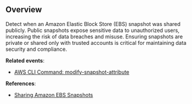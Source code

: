 ## Overview

Detect when an Amazon Elastic Block Store (EBS) snapshot was shared publicly. Public snapshots expose sensitive data to unauthorized users, increasing the risk of data breaches and misuse. Ensuring snapshots are private or shared only with trusted accounts is critical for maintaining data security and compliance.

**Related events**:
- [AWS CLI Command: modify-snapshot-attribute](https://awscli.amazonaws.com/v2/documentation/api/latest/reference/ec2/modify-snapshot-attribute.html)

**References**:
- [Sharing Amazon EBS Snapshots](https://docs.aws.amazon.com/AWSEC2/latest/UserGuide/ebs-modifying-snapshot-permissions.html)
